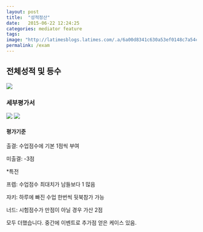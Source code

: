 ```yaml
---
layout: post
title:  "성적정산"
date:   2015-06-22 12:24:25
categories: mediator feature
tags: 
image: "http://latimesblogs.latimes.com/.a/6a00d8341c630a53ef0148c7a54c45970c-pi"
permalink: /exam
---
```



## 전체성적 및 등수

![](https://pbs.twimg.com/media/CJj_lN_UsAAf0aR.png)



### 세부평가서

![](https://pbs.twimg.com/media/CJkA838VAAEz5bh.png)
![](https://pbs.twimg.com/media/CJkA-O_UYAAw2HI.png)




#### 평가기준
출결: 수업점수에 기본 1점씩 부여

미출결: -3점

*특전

프렙: 수업점수 최대치가 남들보다 1 많음

쟈키: 하루에 빠진 수업 한번씩 뒷북참가 가능

너드: 시험점수가 만점이 아닐 경우 가산 2점

모두 더했습니다. 중간에 이벤트로 추가점 얻은 케이스 있음.
